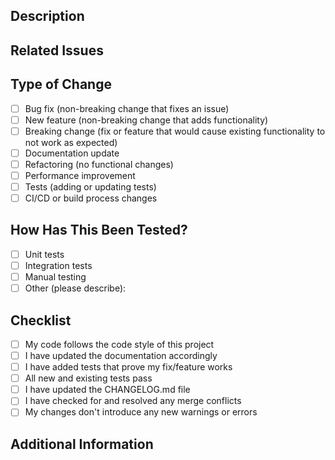 ## Description

<!-- Provide a clear and concise description of the changes in this PR -->

## Related Issues

<!-- Link any related issues using the GitHub syntax: "Fixes #123" or "Relates to #456" -->

## Type of Change

<!-- Mark the relevant option with an "x" (fill in the square brackets with an "x") -->

- [ ] Bug fix (non-breaking change that fixes an issue)
- [ ] New feature (non-breaking change that adds functionality)
- [ ] Breaking change (fix or feature that would cause existing functionality to not work as expected)
- [ ] Documentation update
- [ ] Refactoring (no functional changes)
- [ ] Performance improvement
- [ ] Tests (adding or updating tests)
- [ ] CI/CD or build process changes

## How Has This Been Tested?

<!-- Describe the tests you ran to verify your changes -->

- [ ] Unit tests
- [ ] Integration tests
- [ ] Manual testing
- [ ] Other (please describe):

## Checklist

- [ ] My code follows the code style of this project
- [ ] I have updated the documentation accordingly
- [ ] I have added tests that prove my fix/feature works
- [ ] All new and existing tests pass
- [ ] I have updated the CHANGELOG.md file
- [ ] I have checked for and resolved any merge conflicts
- [ ] My changes don't introduce any new warnings or errors

## Additional Information

<!-- Any additional information about the PR, if needed -->